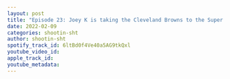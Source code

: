 ```yaml
---
layout: post
title: "Episode 23: Joey K is taking the Cleveland Browns to the Super Bowl"
date: 2022-02-09
categories: shootin-sht
author: shootin-sht
spotify_track_id: 6ltBd0f4Ve40a5AG9tkQxl
youtube_video_id: 
apple_track_id: 
youtube_metadata: 
---
```

